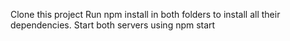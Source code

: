 Clone this project
Run npm install in both folders to install all their dependencies.
Start both servers using npm start
